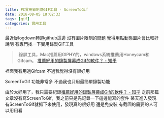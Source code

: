 ```yaml
---
title: PC實用錄制成GIF工具 - ScreenToGif
date: 2018-08-05 18:02:33
tags: [gif]
categories: 實用工具
---
```


最近從logdown轉道github這邊
沒有圖片限制的問題
覺得用點動態圖片會比較好說明
有專門找一下實用錄製GIF工具

<!--more-->


> .錄屏工具，Mac推薦用GIPHY的，windows系統推薦用Honeycam和Gifcam。
[推薦好用的錄製屏幕成Gif的軟件？ - 知乎](https://www.zhihu.com/question/47403612)

裡面我有用過Gifcam
不過我覺得沒有很好用


ScreenToGif  功能非常多
不過我也只用最簡單錄製功能

由於太好用了，我只需要紀錄[推薦好用的錄製屏幕成Gif的軟件？ - 知乎](https://www.zhihu.com/question/47403612)
之前那篇文章沒有寫ScreenToGif，我之前只是先記錄一下這邊能寫的套件
某天進入發現有ScreenToGif就抓下來使用，發現真的很好用
還是免安裝
有截圖的需要的人可以用用看